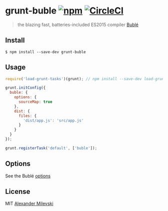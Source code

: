 # grunt-buble [![npm](https://badge.fury.io/js/grunt-buble.svg)](https://www.npmjs.com/package/grunt-buble) [![CircleCI](https://circleci.com/gh/w8r/grunt-buble/tree/master.svg?style=svg)](https://circleci.com/gh/w8r/grunt-buble/tree/master)

> the blazing fast, batteries-included ES2015 compiler [Bublé](https://babeljs.io)


## Install

```
$ npm install --save-dev grunt-buble
```


## Usage

```js
require('load-grunt-tasks')(grunt); // npm install --save-dev load-grunt-tasks

grunt.initConfig({
  buble: {
    options: {
      sourceMap: true
    },
    dist: {
      files: {
        'dist/app.js': 'src/app.js'
      }
    }
  }
});

grunt.registerTask('default', ['buble']);
```


## Options

See the Bublé [options](https://buble.surge.sh/guide/#using-the-javascript-api)


## License

MIT [Alexander Milevski](http://w8r.name)
